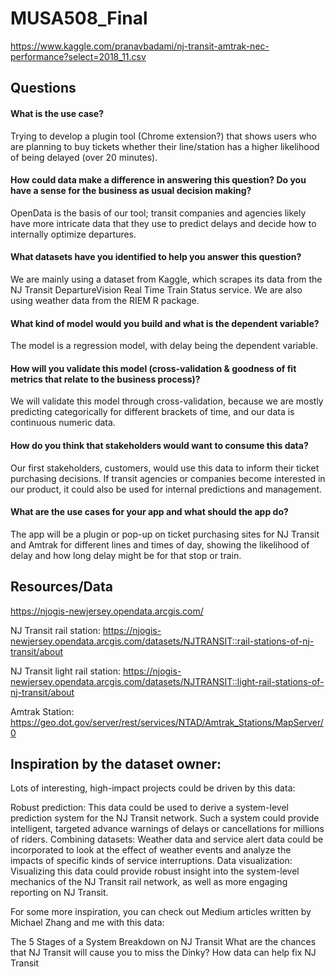 # MUSA508_Final

https://www.kaggle.com/pranavbadami/nj-transit-amtrak-nec-performance?select=2018_11.csv

## Questions
#### What is the use case? 

Trying to develop a plugin tool (Chrome extension?) that shows users who are planning to buy tickets whether their line/station has a higher likelihood of being delayed (over 20 minutes).

#### How could data make a difference in answering this question? Do you have a sense for the business as usual decision making?

OpenData is the basis of our tool; transit companies and agencies likely have more intricate data that they use to predict delays and decide how to internally optimize departures. 

#### What datasets have you identified to help you answer this question?

We are mainly using a dataset from Kaggle, which scrapes its data from the NJ Transit DepartureVision Real Time Train Status service. We are also using weather data from the RIEM R package.

#### What kind of model would you build and what is the dependent variable?

The model is a regression model, with delay being the dependent variable. 

#### How will you validate this model (cross-validation & goodness of fit metrics that relate to the business process)?

We will validate this model through cross-validation, because we are mostly predicting categorically for different brackets of time, and our data is continuous numeric data.

#### How do you think that stakeholders would want to consume this data?

Our first stakeholders, customers, would use this data to inform their ticket purchasing decisions. If transit agencies or companies become interested in our product, it could also be used for internal predictions and management.

#### What are the use cases for your app and what should the app do?

The app will be a plugin or pop-up on ticket purchasing sites for NJ Transit and Amtrak for different lines and times of day, showing the likelihood of delay and how long delay might be for that stop or train.

## Resources/Data

https://njogis-newjersey.opendata.arcgis.com/

NJ Transit rail station: https://njogis-newjersey.opendata.arcgis.com/datasets/NJTRANSIT::rail-stations-of-nj-transit/about

NJ Transit light rail station: https://njogis-newjersey.opendata.arcgis.com/datasets/NJTRANSIT::light-rail-stations-of-nj-transit/about


Amtrak Station: https://geo.dot.gov/server/rest/services/NTAD/Amtrak_Stations/MapServer/0


## Inspiration by the dataset owner:
Lots of interesting, high-impact projects could be driven by this data:

Robust prediction: This data could be used to derive a system-level prediction system for the NJ Transit network. Such a system could provide intelligent, targeted advance warnings of delays or cancellations for millions of riders.
Combining datasets: Weather data and service alert data could be incorporated to look at the effect of weather events and analyze the impacts of specific kinds of service interruptions.
Data visualization: Visualizing this data could provide robust insight into the system-level mechanics of the NJ Transit rail network, as well as more engaging reporting on NJ Transit.

For some more inspiration, you can check out Medium articles written by Michael Zhang and me with this data:

The 5 Stages of a System Breakdown on NJ Transit
What are the chances that NJ Transit will cause you to miss the Dinky?
How data can help fix NJ Transit


